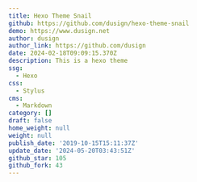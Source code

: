 ```yaml
---
title: Hexo Theme Snail
github: https://github.com/dusign/hexo-theme-snail
demo: https://www.dusign.net
author: dusign
author_link: https://github.com/dusign
date: 2024-02-18T09:09:15.370Z
description: This is a hexo theme
ssg:
  - Hexo
css:
  - Stylus
cms:
  - Markdown
category: []
draft: false
home_weight: null
weight: null
publish_date: '2019-10-15T15:11:37Z'
update_date: '2024-05-20T03:43:51Z'
github_star: 105
github_fork: 43
---
```

